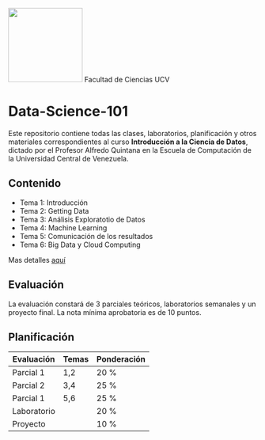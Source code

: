 <img src="http://ccg.ciens.ucv.ve/icpc/img/ciencias_logo.png" alt=""
	title="logo" width="150" height="150" /> Facultad de Ciencias UCV


# Data-Science-101 


Este repositorio contiene todas las clases, laboratorios, planificación y otros materiales correspondientes al curso **Introducción a la Ciencia de Datos**, dictado por el Profesor Alfredo Quintana en la Escuela de Computación de la Universidad Central de Venezuela.

## Contenido

- Tema 1: Introducción
- Tema 2: Getting Data
- Tema 3: Análisis Exploratotio de Datos
- Tema 4: Machine Learning
- Tema 5: Comunicación de los resultados
- Tema 6: Big Data y Cloud Computing

Mas detalles [aquí](/content/content.pdf)

## Evaluación

La evaluación constará de 3 parciales teóricos, laboratorios semanales y un proyecto final. La nota mínima aprobatoria es de 10 puntos.

## Planificación

| Evaluación | Temas | Ponderación |
| ---------- | ----- | ----------- |
| Parcial 1  | 1,2   | 20 %        |
| Parcial 2  | 3,4   | 25 %        |
| Parcial 1  | 5,6   | 25 %        |
| Laboratorio|       | 20 %        |
| Proyecto   |       | 10 %        |
